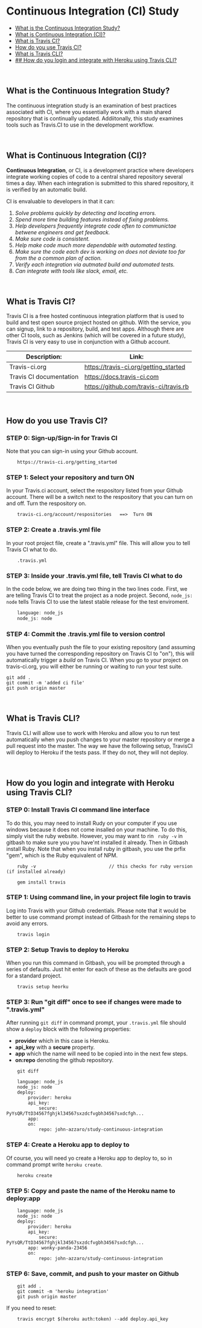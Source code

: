 # Continuous Integration (CI) Study
* [What is the Continuous Integration Study?](#What-is-the-Continuous-Integration-Study)
* [What is Continuous Integration (CI)?](#What-is-Continuous-Integration-(CI))
* [What is Travis CI?](#What-is-Travis-CI)
* [How do you use Travis CI?](#How-do-you-use-Travis-CI)
* [What is Travis CLI?](#What-is-Travis-CLI)
* [## How do you login and integrate with Heroku using Travis CLI?](#How-do-you-login-and-integrate-with-Heroku-using-Travis-CLI)

<br>

## What is the Continuous Integration Study?
The continuous integration study is an examination of best practices associated with CI, where you essentially work with a main shared repository that is continually updated.  Addiitonally, this study examines tools such as Travis.CI to use 
in the development workflow.

<br>

## What is Continuous Integration (CI)?
**Continuous Integration**, or CI, is a development practice where developers integrate working copies of code to a central shared repository several times a day.  When each integration is submitted to this shared repository, it is verified by an automatic build.

CI is envaluable to developers in that it can:
1. *Solve problems quickly by detecting and locating errors.*
2. *Spend more time building features instead of fixing problems.* 
3. *Help developers frequently integrate code often to communictae betwene engineers and get feedback.* 
4. *Make sure code is consistent.*
5. *Help make code much more dependable with automated testing.* 
6. *Make sure the code each dev is working on does not deviate too far from the a common plan of action.*
7. *Verify each integration via autmated build and automated tests.*
8. *Can integrate with tools like slack, email, etc.*
 
<br>

## What is Travis CI?
Travis CI is a free hosted continuous integration platform that is used to build and test open source project hosted on github.  With the service, you can signup, 
link to a repository, build, and test apps.  Although there are other CI tools, such as Jenkins (which will be covered in a future study), Travis CI is very easy to use 
in conjunction with a Github account.

| **Description:**                            | **Link:**                             |
| ---------------------------------------- | ----------------------------------------------|
|  Travis-ci.org               |  https://travis-ci.org/getting_started             |
|  Travis CI documentation               |  https://docs.travis-ci.com             |
|  Travis CI Github              |  https://github.com/travis-ci/travis.rb            |


<br>

## How do you use Travis CI?

### STEP 0: Sign-up/Sign-in for Travis CI
Note that you can sign-in using your Github account.
```
    https://travis-ci.org/getting_started
```

### STEP 1: Select your repository and turn ON
In your Travis.ci account, select the respository listed from your Github account.  There will be a switch next to the respository that you can turn on and off.
Turn the respository on.
```
    travis-ci.org/account/respositories   ==>  Turn ON
```

### STEP 2: Create a .travis.yml file
In your root project file, create a ".travis.yml" file.  This will allow you to tell Travis CI what to do.  
``` 
    .travis.yml 
```

### STEP 3: Inside your .travis.yml file, tell Travis CI what to do
In the code below, we are doing two thing in the two lines code.  First, we are telling Travis CI to treat the project as a node project.  Second, ``` node_js: node ``` tells Travis CI to use the latest stable release for the test enviroment.
```JavaScript
    language: node_js
    node_js: node
```

### STEP 4: Commit the .travis.yml file to version control
When you eventually push the file to your existing repository (and assuming you have turned the corresponding repository on Travis CI to "on"), this will automatically trigger a *build* on Travis CI.  When you go to your project on travis-ci.org, you will either be running or waiting to run your test suite.
```
git add .
git commit -m 'added ci file'
git push origin master
```

<br>

## What is Travis CLI?
Travis CLI will allow use to work with Heroku and allow you to run test automatically when you push changes to your master repository or merge a pull request into the master.  The
way we have the following setup, TravisCI will deploy to Heroku if the tests pass.  If they do not, they will not deploy.

<br>

## How do you login and integrate with Heroku using Travis CLI?

### STEP 0: Install Travis CI command line interface
To do this, you may need to install Rudy on your computer if you use windows because it does not come insalled on your machine.  To do this, simply visit the ruby website.  However, you may want to rin ``` ruby -v``` in gitbash to make sure you you have'nt installed it already. Then in Gitbash install Ruby.  Note that when you install ruby in gitbash, you use the prfix "gem", which is the Ruby equivalent of NPM.
```
    ruby -v                           // this checks for ruby version (if installed already)
```
```
    gem install travis
```

### STEP 1: Using command line, in your project file login to travis
Log into Travis with your Github credentials.  Please note that it would be better to use command prompt instead of Gitbash for the remaining steps to avoid any errors.
```
    travis login
```

### STEP 2: Setup Travis to deploy to Heroku
When you run this command in Gitbash, you will be prompted through a series of defaults.  Just hit enter for each of these as the defaults are good for a standard project.
```
    travis setup heorku
```

### STEP 3: Run "git diff" once to see if changes were made to ".travis.yml"
After running ``` git diff ``` in command prompt, your ``` .travis.yml ``` file should show a ```deploy``` block with the following properties:
* **provider** which in this case is Heroku.
* **api_key** with a **secure** property.
* **app** which the name will need to be copied into in the next few steps.
* **on:repo** denoting the github repository.
```
    git diff
```
```
    language: node_js
    node_js: node
    deploy:
        provider: heroku
        api_key:
            secure: PyYsQR/TtD34567fghjkl34567sxzdcfvgbh34567sxdcfgh...
        app: 
        on:
            repo: john-azzaro/study-continuous-integration
```

### STEP 4: Create a Heroku app to deploy to
Of course, you will need yo create a Heroku app to deploy to, so in command prompt write ``` heroku create ```.
```
    heroku create
```

### STEP 5:  Copy and paste the name of the Heroku name to deploy:app
```
    language: node_js
    node_js: node
    deploy:
        provider: heroku
        api_key:
            secure: PyYsQR/TtD34567fghjkl34567sxzdcfvgbh34567sxdcfgh...
        app: wonky-panda-23456
        on:
            repo: john-azzaro/study-continuous-integration
```

### STEP 6: Save, commit, and push to your master on Github
```
    git add .
    git commit -m 'heroku integration'
    git push origin master
```
If you need to reset:
```
    travis encrypt $(heroku auth:token) --add deploy.api_key
```









